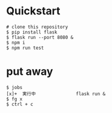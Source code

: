 # Quickstart

```
# clone this repository
$ pip install flask
$ flask run --port 8080 &
$ npm i
$ npm run test
```

# put away

```
$ jobs
[x]+  実行中               flask run &
$ fg x
$ ctrl + c
```
